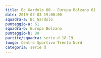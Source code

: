 ```yaml
---
title: Bc Gardolo 80 - Europa Bolzano 61
date: 2019-02-03 19:00:00
squadra-a: Bc Gardolo
punteggio-a: 61
squadra-b: Europa Bolzano
punteggio-b: 80
partite/squadra: serie-d-18-19
luogo: Centro Sportivo Trento Nord
categoria: serie d
---
```

